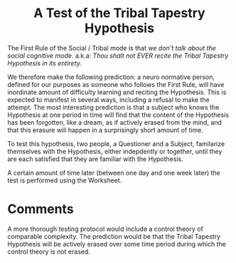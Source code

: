 <h1 align="center" >A Test of the Tribal Tapestry Hypothesis</h1>

The First Rule of the Social / Tribal mode is that *we don't talk about the social cognitive mode.* a.k.a: *Thou shalt not EVER recite the Tribal Tapestry Hypothesis in its entirety.*

We therefore make the following prediction: a neuro normative person, defined for our purposes as someone who follows the First Rule, will have inordinate amount of difficulty learning and reciting the Hypothesis. This is expected to manifest in several ways, including a refusal to make the attempt. The most interesting prediction is that a subject who knows the Hypothesis at one period in time will find that the content of the Hypothesis has been forgotten, like a dream, as if actively erased from the mind, and that this erasure will happen in a surprisingly short amount of time.

To test this hypothesis, two people, a Questioner and a Subject, familarize themselves with the Hypothesis, either indepdently or together, until they are each satisfied that they are familiar with the Hypothesis.

A certain amount of time later (between one day and one week later) the test is performed using the Worksheet.

# Comments

A more thorough testing protocol would include a control theory of comparable complexity. The prediction would be that the Tribal Tapestry Hypothesis will be actively erased over some time period during which the control theory is not erased.
   
